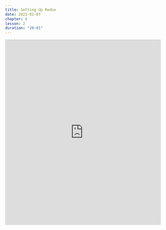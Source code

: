 ```yaml
---
title: Setting Up Redux
date: 2021-01-07
chapter: 6
lesson: 2
duration: "20:01"
---
```


<iframe width="100%" height="600" src="https://www.youtube.com/embed/_DMQjzoFBlM?list=PLlvgXQiqkT5AiY4-JkYuOj91aO8MBJpQE" title="YouTube video player" frameborder="0" allow="accelerometer; autoplay; clipboard-write; encrypted-media; gyroscope; picture-in-picture" allowfullscreen></iframe>